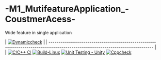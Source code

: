 # -M1_MutifeatureApplication_-CoustmerAcess-
Wide feature in single application

| [![Dynamiccheck](https://github.com/Harshitha199928/M1_MutifeatureApplication_CoustmerAcess/actions/workflows/Dynamic-check.yml/badge.svg)](https://github.com/Harshitha199928/M1_MutifeatureApplication_CoustmerAcess/actions/workflows/Dynamic-check.yml) |
| ----------------------------------------------------------------------------------------------------------------------------------- |                                                               |
 [![C/C++ CI](https://github.com/Harshitha199928/M1_MutifeatureApplication_CoustmerAcess/actions/workflows/c-cpp.yml/badge.svg)](https://github.com/Harshitha199928/M1_MutifeatureApplication_CoustmerAcess/actions/workflows/c-cpp.yml) 
 [![Build-Linux](https://github.com/Harshitha199928/M1_MutifeatureApplication_CoustmerAcess/actions/workflows/Build-linux.yml/badge.svg)](https://github.com/Harshitha199928/M1_MutifeatureApplication_CoustmerAcess/actions/workflows/Build-linux.yml) 
 [![Unit Testing - Unity](https://github.com/Harshitha199928/M1_MutifeatureApplication_CoustmerAcess/actions/workflows/Unity.yml/badge.svg)](https://github.com/Harshitha199928/M1_MutifeatureApplication_CoustmerAcess/actions/workflows/Unity.yml) 
[![Cppcheck](https://github.com/Harshitha199928/M1_MutifeatureApplication_CoustmerAcess/actions/workflows/Static-check.yml/badge.svg)](https://github.com/Harshitha199928/M1_MutifeatureApplication_CoustmerAcess/actions/workflows/Static-check.yml) 
